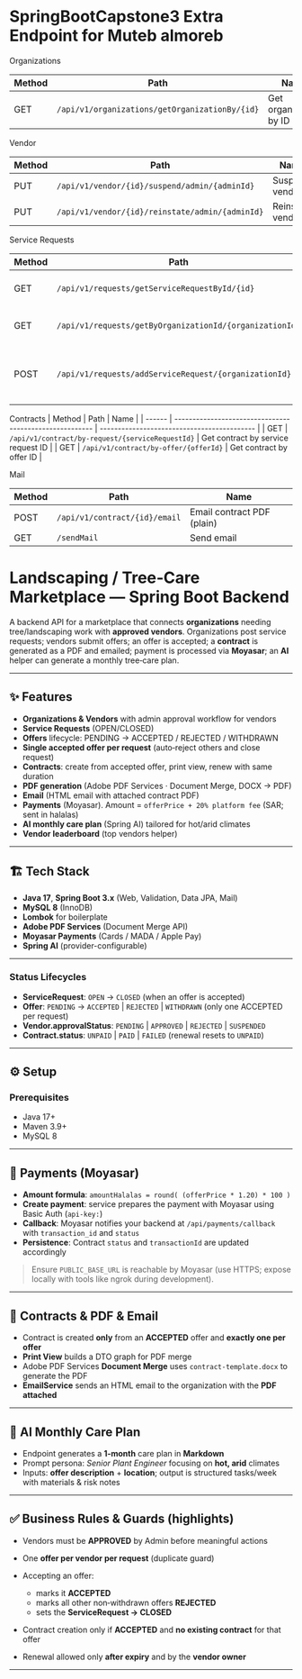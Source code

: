 # SpringBootCapstone3 Extra Endpoint for Muteb almoreb



Organizations

| Method | Path                                           | Name                   |
| ------ | ---------------------------------------------- | ---------------------- |
| GET    | `/api/v1/organizations/getOrganizationBy/{id}` | Get organization by ID |



Vendor

| Method | Path                                                    | Name                                        |
| ------ | ------------------------------------------------------- | ------------------------------------------- |
| PUT    | `/api/v1/vendor/{id}/suspend/admin/{adminId}`           | Suspend vendor                              |
| PUT    | `/api/v1/vendor/{id}/reinstate/admin/{adminId}`         | Reinstate vendor                            |

Service Requests

| Method | Path                                                    | Name                                        |
| ------ | ------------------------------------------------------- | ------------------------------------------- |
| GET    | `/api/v1/requests/getServiceRequestById/{id}`           | Get service request by ID                   |
| GET    | `/api/v1/requests/getByOrganizationId/{organizationId}` | List service requests by organization       |
| POST   | `/api/v1/requests/addServiceRequest/{organizationId}`   | Create service request (under organization) |

Contracts
| Method | Path                                                    | Name                                        |
| ------ | ------------------------------------------------------- | ------------------------------------------- |
| GET    | `/api/v1/contract/by-request/{serviceRequestId}`        | Get contract by service request ID          |
| GET    | `/api/v1/contract/by-offer/{offerId}`                   | Get contract by offer ID                    |


Mail

| Method | Path                                             | Name                               |
| ------ | ------------------------------------------------ | ---------------------------------- |
| POST   | `/api/v1/contract/{id}/email`                    | Email contract PDF (plain)         |
| GET    | `/sendMail`                                      | Send email                         |






# Landscaping / Tree‑Care Marketplace — Spring Boot Backend

A backend API for a marketplace that connects **organizations** needing tree/landscaping work with **approved vendors**. Organizations post service requests; vendors submit offers; an offer is accepted; a **contract** is generated as a PDF and emailed; payment is processed via **Moyasar**; an **AI** helper can generate a monthly tree‑care plan.

---

## ✨ Features

* **Organizations & Vendors** with admin approval workflow for vendors
* **Service Requests** (OPEN/CLOSED)
* **Offers** lifecycle: PENDING → ACCEPTED / REJECTED / WITHDRAWN
* **Single accepted offer per request** (auto‑reject others and close request)
* **Contracts**: create from accepted offer, print view, renew with same duration
* **PDF generation** (Adobe PDF Services · Document Merge, DOCX → PDF)
* **Email** (HTML email with attached contract PDF)
* **Payments** (Moyasar). Amount = `offerPrice + 20% platform fee` (SAR; sent in halalas)
* **AI monthly care plan** (Spring AI) tailored for hot/arid climates
* **Vendor leaderboard** (top vendors helper)

---

## 🏗️ Tech Stack

* **Java 17**, **Spring Boot 3.x** (Web, Validation, Data JPA, Mail)
* **MySQL 8** (InnoDB)
* **Lombok** for boilerplate
* **Adobe PDF Services** (Document Merge API)
* **Moyasar Payments** (Cards / MADA / Apple Pay)
* **Spring AI** (provider-configurable)

---


### Status Lifecycles

* **ServiceRequest**: `OPEN` → `CLOSED` (when an offer is accepted)
* **Offer**: `PENDING` → `ACCEPTED` | `REJECTED` | `WITHDRAWN` (only one ACCEPTED per request)
* **Vendor.approvalStatus**: `PENDING` | `APPROVED` | `REJECTED` | `SUSPENDED`
* **Contract.status**: `UNPAID` | `PAID` | `FAILED` (renewal resets to `UNPAID`)

---

## ⚙️ Setup

### Prerequisites

* Java 17+
* Maven 3.9+
* MySQL 8

---

## 💸 Payments (Moyasar)

* **Amount formula**: `amountHalalas = round( (offerPrice * 1.20) * 100 )`
* **Create payment**: service prepares the payment with Moyasar using Basic Auth (`api-key:`)
* **Callback**: Moyasar notifies your backend at `/api/payments/callback` with `transaction_id` and `status`
* **Persistence**: Contract `status` and `transactionId` are updated accordingly

> Ensure `PUBLIC_BASE_URL` is reachable by Moyasar (use HTTPS; expose locally with tools like ngrok during development).

---

## 🧾 Contracts & PDF & Email

* Contract is created **only** from an **ACCEPTED** offer and **exactly one per offer**
* **Print View** builds a DTO graph for PDF merge
* Adobe PDF Services **Document Merge** uses `contract-template.docx` to generate the PDF
* **EmailService** sends an HTML email to the organization with the **PDF attached**

---

## 🤖 AI Monthly Care Plan

* Endpoint generates a **1‑month** care plan in **Markdown**
* Prompt persona: *Senior Plant Engineer* focusing on **hot, arid** climates
* Inputs: **offer description** + **location**; output is structured tasks/week with materials & risk notes

---


## ✅ Business Rules & Guards (highlights)

* Vendors must be **APPROVED** by Admin before meaningful actions
* One **offer per vendor per request** (duplicate guard)
* Accepting an offer:

  * marks it **ACCEPTED**
  * marks all other non‑withdrawn offers **REJECTED**
  * sets the **ServiceRequest → CLOSED**
* Contract creation only if **ACCEPTED** and **no existing contract** for that offer
* Renewal allowed only **after expiry** and by the **vendor owner**


---




